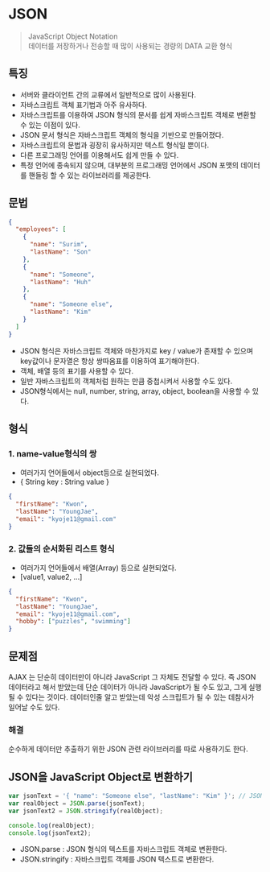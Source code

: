 # JSON

> JavaScript Object Notation  
> 데이터를 저장하거나 전송할 때 많이 사용되는 경량의 DATA 교환 형식

## 특징

- 서버와 클라이언트 간의 교류에서 일반적으로 많이 사용된다.
- 자바스크립트 객체 표기법과 아주 유사하다.
- 자바스크립트를 이용하여 JSON 형식의 문서를 쉽게 자바스크립트 객체로 변환할 수 있는 이점이 있다.
- JSON 문서 형식은 자바스크립트 객체의 형식을 기반으로 만들어졌다.
- 자바스크립트의 문법과 굉장히 유사하지만 텍스트 형식일 뿐이다.
- 다른 프로그래밍 언어를 이용해서도 쉽게 만들 수 있다.
- 특정 언어에 종속되지 않으며, 대부분의 프로그래밍 언어에서 JSON 포맷의 데이터를 핸들링 할 수 있는 라이브러리를 제공한다.

## 문법

```json
{
  "employees": [
    {
      "name": "Surim",
      "lastName": "Son"
    },
    {
      "name": "Someone",
      "lastName": "Huh"
    },
    {
      "name": "Someone else",
      "lastName": "Kim"
    }
  ]
}
```

- JSON 형식은 자바스크립트 객체와 마찬가지로 key / value가 존재할 수 있으며 key값이나 문자열은 항상 쌍따옴표를 이용하여 표기해야한다.
- 객체, 배열 등의 표기를 사용할 수 있다.
- 일반 자바스크립트의 객체처럼 원하는 만큼 중첩시켜서 사용할 수도 있다.
- JSON형식에서는 null, number, string, array, object, boolean을 사용할 수 있다.

## 형식

### 1. name-value형식의 쌍

- 여러가지 언어들에서 object등으로 실현되었다.
- { String key : String value }

```json
{
  "firstName": "Kwon",
  "lastName": "YoungJae",
  "email": "kyoje11@gmail.com"
}
```

### 2. 값들의 순서화된 리스트 형식

- 여러가지 언어들에서 배열(Array) 등으로 실현되었다.
- [value1, value2, ...]

```json
{
  "firstName": "Kwon",
  "lastName": "YoungJae",
  "email": "kyoje11@gmail.com",
  "hobby": ["puzzles", "swimming"]
}
```

## 문제점

AJAX 는 단순히 데이터만이 아니라 JavaScript 그 자체도 전달할 수 있다. 즉 JSON데이터라고 해서 받았는데 단순 데이터가 아니라 JavaScript가 될 수도 있고, 그게 실행 될 수 있다는 것이다. 데이터인줄 알고 받았는데 악성 스크립트가 될 수 있는 데참사가 일어날 수도 있다.

### 해결

순수하게 데이터만 추출하기 위한 JSON 관련 라이브러리를 따로 사용하기도 한다.

## JSON을 JavaScript Object로 변환하기

```js
var jsonText = '{ "name": "Someone else", "lastName": "Kim" }'; // JSON 형식의 문자열
var realObject = JSON.parse(jsonText);
var jsonText2 = JSON.stringify(realObject);

console.log(realObject);
console.log(jsonText2);
```

- JSON.parse : JSON 형식의 텍스트를 자바스크립트 객체로 변환한다.
- JSON.stringify : 자바스크립트 객체를 JSON 텍스트로 변환한다.
